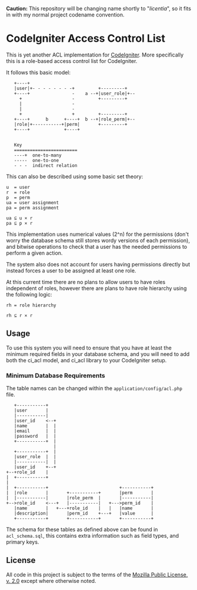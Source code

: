 **Caution:** This repository will be changing name shortly to "*licentia*", so it fits in with my normal project codename convention.
# CodeIgniter Access Control List
This is yet another ACL implementation for [CodeIgniter](http://ellislab.com/codeigniter). More specifically this is a role-based access control list for CodeIgniter.

It follows this basic model:

	   +----+
	   |user|+- - - - - - - -+         +---------+
	   +----+                -    a --+|user_role|+--
	     +                   -         +---------+
	     |                   -
	     |                   -
	     +                   +         +---------+
	   +----+      b      +----+  b --+|role_perm|+--
	   |role|+-----------+|perm|       +---------+
	   +----+             +----+
	
	
	   Key
	   ========================
	   ----+  one-to-many
	   -----  one-to-one
	   - - -  indirect relation

This can also be described using some basic set theory:

	u  = user
	r  = role
	p  = perm
	ua = user assignment
	pa = perm assignment
	
	ua ⊆ u × r
	pa ⊆ p × r

This implementation uses numerical values (2^n) for the permissions (don't worry the database schema still stores wordy versions of each permission), and bitwise operations to check that a user has the needed permissions to perform a given action.

The system also does not account for users having permissions directly but instead forces a user to be assigned at least one role.

At this current time there are no plans to allow users to have roles independent of roles, however there are plans to have role hierarchy using the following logic:

	rh = role hierarchy
	
	rh ⊆ r × r
	
## Usage
To use this system you will need to ensure that you have at least the minimum required fields in your database schema, and you will need to add both the ci_acl model, and ci_acl library to your CodeIgniter setup.

### Minimum Database Requirements
The table names can be changed within the `application/config/acl.php` file.

	   +-----------+
	   |user       |
	   |-----------|
	   |user_id    <--+
	   |name       |  |
	   |email      |  |
	   |password   |  |
	   +-----------+  |
	                  |
	   +-----------+  |
	   |user_role  |  |
	   |-----------|  |
	   |user_id    +--+
	+--+role_id    |
	|  +-----------+
	|
	|  +-----------+                           +-----------+
	|  |role       |       +-----------+       |perm       |
	|  |-----------|       |role_perm  |       |-----------|
	+-->role_id    <---+   |-----------|   +--->perm_id    |
	   |name       |   +---+role_id    |   |   |name       |
	   |description|       |perm_id    +---+   |value      |
	   +-----------+       +-----------+       +-----------+

The schema for these tables as defined above can be found in `acl_schema.sql`, this contains extra information such as field types, and primary keys.

## License
All code in this project is subject to the terms of the [Mozilla Public License, v. 2.0](http://mozilla.org/MPL/2.0/) except where otherwise noted.